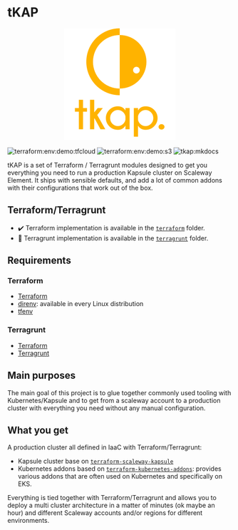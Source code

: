 # tKAP

<p align="center">
  <img src="images/logo.png">
</p>

![terraform:env:demo:tfcloud](https://github.com/particuleio/tkap/workflows/terraform:env:demo:tfcloud/badge.svg)
![terraform:env:demo:s3](https://github.com/particuleio/tkap/workflows/terraform:env:demo:s3/badge.svg)
![tkap:mkdocs](https://github.com/particuleio/tkap/workflows/tkap:mkdocs/badge.svg)

tKAP is a set of Terraform / Terragrunt modules designed to get you everything
you need to run a production Kapsule cluster on Scaleway Element. It ships with
sensible defaults, and add a lot of common addons with their configurations that
work out of the box.

## Terraform/Terragrunt

* :heavy_check_mark: Terraform implementation is available in the [`terraform`](./terraform) folder.
* :construction: Terragrunt implementation is available in the [`terragrunt`](./terragrunt) folder.

## Requirements

### Terraform

* [Terraform](https://www.terraform.io/downloads.html)
* [direnv](https://direnv.net/): available in every Linux distribution
* [tfenv](https://github.com/cloudposse/tfenv)

### Terragrunt

* [Terraform](https://www.terraform.io/downloads.html)
* [Terragrunt](https://github.com/gruntwork-io/terragrunt/releases)

## Main purposes

The main goal of this project is to glue together commonly used tooling with Kubernetes/Kapsule and to get from a scaleway account to a production cluster with everything you need without any manual configuration.

## What you get

A production cluster all defined in IaaC with Terraform/Terragrunt:

* Kapsule cluster base on [`terraform-scaleway-kapsule`](https://github.com/particuleio/terraform-scaleway-kapsule)
* Kubernetes addons based on [`terraform-kubernetes-addons`](https://github.com/particuleio/terraform-kubernetes-addons): provides various addons that are often used on Kubernetes and specifically on EKS.

Everything is tied together with Terraform/Terragrunt and allows you to deploy a multi cluster architecture in a matter of minutes (ok maybe an hour) and different Scaleway accounts and/or regions for different environments.
